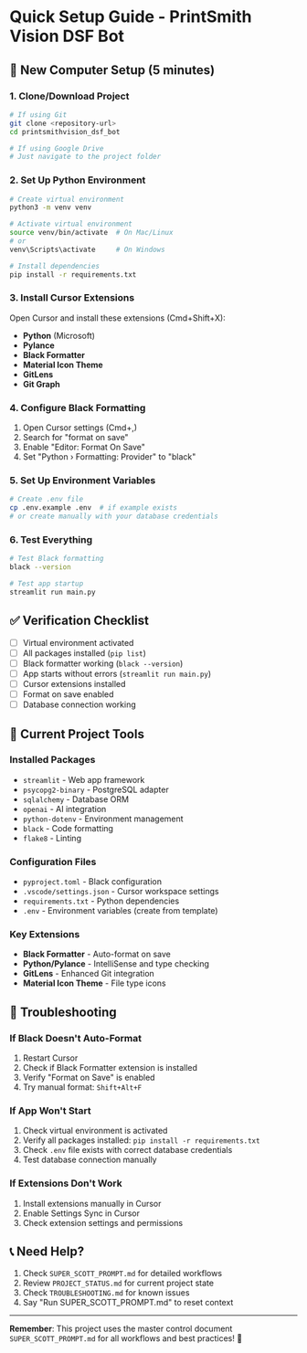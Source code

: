 # Quick Setup Guide - PrintSmith Vision DSF Bot

## 🚀 **New Computer Setup (5 minutes)**

### **1. Clone/Download Project**

```bash
# If using Git
git clone <repository-url>
cd printsmithvision_dsf_bot

# If using Google Drive
# Just navigate to the project folder
```

### **2. Set Up Python Environment**

```bash
# Create virtual environment
python3 -m venv venv

# Activate virtual environment
source venv/bin/activate  # On Mac/Linux
# or
venv\Scripts\activate     # On Windows

# Install dependencies
pip install -r requirements.txt
```

### **3. Install Cursor Extensions**

Open Cursor and install these extensions (Cmd+Shift+X):

- **Python** (Microsoft)
- **Pylance**
- **Black Formatter**
- **Material Icon Theme**
- **GitLens**
- **Git Graph**

### **4. Configure Black Formatting**

1. Open Cursor settings (Cmd+,)
2. Search for "format on save"
3. Enable "Editor: Format On Save"
4. Set "Python › Formatting: Provider" to "black"

### **5. Set Up Environment Variables**

```bash
# Create .env file
cp .env.example .env  # if example exists
# or create manually with your database credentials
```

### **6. Test Everything**

```bash
# Test Black formatting
black --version

# Test app startup
streamlit run main.py
```

## ✅ **Verification Checklist**

- [ ] Virtual environment activated
- [ ] All packages installed (`pip list`)
- [ ] Black formatter working (`black --version`)
- [ ] App starts without errors (`streamlit run main.py`)
- [ ] Cursor extensions installed
- [ ] Format on save enabled
- [ ] Database connection working

## 🔧 **Current Project Tools**

### **Installed Packages**

- `streamlit` - Web app framework
- `psycopg2-binary` - PostgreSQL adapter
- `sqlalchemy` - Database ORM
- `openai` - AI integration
- `python-dotenv` - Environment management
- `black` - Code formatting
- `flake8` - Linting

### **Configuration Files**

- `pyproject.toml` - Black configuration
- `.vscode/settings.json` - Cursor workspace settings
- `requirements.txt` - Python dependencies
- `.env` - Environment variables (create from template)

### **Key Extensions**

- **Black Formatter** - Auto-format on save
- **Python/Pylance** - IntelliSense and type checking
- **GitLens** - Enhanced Git integration
- **Material Icon Theme** - File type icons

## 🚨 **Troubleshooting**

### **If Black Doesn't Auto-Format**

1. Restart Cursor
2. Check if Black Formatter extension is installed
3. Verify "Format on Save" is enabled
4. Try manual format: `Shift+Alt+F`

### **If App Won't Start**

1. Check virtual environment is activated
2. Verify all packages installed: `pip install -r requirements.txt`
3. Check `.env` file exists with correct database credentials
4. Test database connection manually

### **If Extensions Don't Work**

1. Install extensions manually in Cursor
2. Enable Settings Sync in Cursor
3. Check extension settings and permissions

## 📞 **Need Help?**

1. Check `SUPER_SCOTT_PROMPT.md` for detailed workflows
2. Review `PROJECT_STATUS.md` for current project state
3. Check `TROUBLESHOOTING.md` for known issues
4. Say "Run SUPER_SCOTT_PROMPT.md" to reset context

---

**Remember**: This project uses the master control document `SUPER_SCOTT_PROMPT.md` for all workflows and best practices! 🎯
